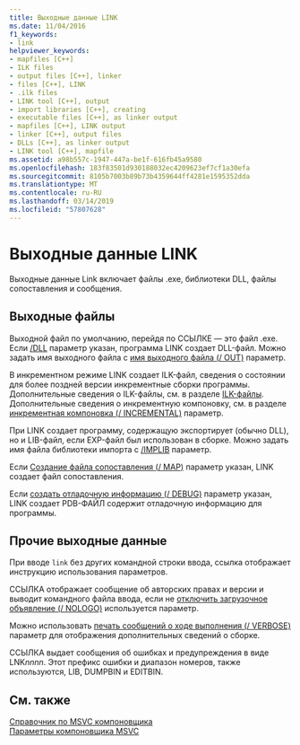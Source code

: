 ```yaml
---
title: Выходные данные LINK
ms.date: 11/04/2016
f1_keywords:
- link
helpviewer_keywords:
- mapfiles [C++]
- ILK files
- output files [C++], linker
- files [C++], LINK
- .ilk files
- LINK tool [C++], output
- import libraries [C++], creating
- executable files [C++], as linker output
- mapfiles [C++], LINK output
- linker [C++], output files
- DLLs [C++], as linker output
- LINK tool [C++], mapfile
ms.assetid: a98b557c-1947-447a-be1f-616fb45a9580
ms.openlocfilehash: 183f83501d930188032ec4209623ef7cf1a30efa
ms.sourcegitcommit: 8105b7003b89b73b4359644ff4281e1595352dda
ms.translationtype: MT
ms.contentlocale: ru-RU
ms.lasthandoff: 03/14/2019
ms.locfileid: "57807628"
---
```

# <a name="link-output"></a>Выходные данные LINK

Выходные данные Link включает файлы .exe, библиотеки DLL, файлы сопоставления и сообщения.

##  <a name="_core_output_files"></a> Выходные файлы

Выходной файл по умолчанию, перейдя по ССЫЛКЕ — это файл .exe. Если [/DLL](dll-build-a-dll.md) параметр указан, программа LINK создает DLL-файл. Можно задать имя выходного файла с [имя выходного файла (/ OUT)](out-output-file-name.md) параметр.

В инкрементном режиме LINK создает ILK-файл, сведения о состоянии для более поздней версии инкрементные сборки программы. Дополнительные сведения о ILK-файлы, см. в разделе [ILK-файлы](dot-ilk-files-as-linker-input.md). Дополнительные сведения о инкрементную компоновку, см. в разделе [инкрементная компоновка (/ INCREMENTAL)](incremental-link-incrementally.md) параметр.

При LINK создает программу, содержащую экспортирует (обычно DLL), но и LIB-файл, если EXP-файл был использован в сборке. Можно задать имя файла библиотеки импорта с [/IMPLIB](implib-name-import-library.md) параметр.

Если [Создание файла сопоставления (/ MAP)](map-generate-mapfile.md) параметр указан, LINK создает файл сопоставления.

Если [создать отладочную информацию (/ DEBUG)](debug-generate-debug-info.md) параметр указан, LINK создает PDB-ФАЙЛ содержит отладочную информацию для программы.

##  <a name="_core_other_output"></a> Прочие выходные данные

При вводе `link` без других командной строки ввода, ссылка отображает инструкцию использования параметров.

ССЫЛКА отображает сообщение об авторских правах и версии и выводит командного файла ввода, если не [отключить загрузочное объявление (/ NOLOGO)](nologo-suppress-startup-banner-linker.md) используется параметр.

Можно использовать [печать сообщений о ходе выполнения (/ VERBOSE)](verbose-print-progress-messages.md) параметр для отображения дополнительных сведений о сборке.

ССЫЛКА выдает сообщения об ошибках и предупреждения в виде LNK*nnnn*. Этот префикс ошибки и диапазон номеров, также используются, LIB, DUMPBIN и EDITBIN.

## <a name="see-also"></a>См. также

[Справочник по MSVC компоновщика](linking.md)<br/>
[Параметры компоновщика MSVC](linker-options.md)
